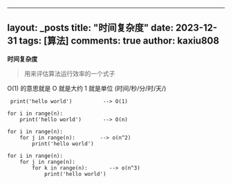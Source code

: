 
---
layout: _posts
title: "时间复杂度"
date:   2023-12-31
tags: [算法]
comments: true
author: kaxiu808  
--- 
**时间复杂度**
> 用来评估算法运行效率的一个式子

O(1)  的意思就是   O 就是大约    1 就是单位  (时间/秒/分/时/天/)
```
 print('hello world')          --> O(1)
```                  
```
for i in range(n):
	print('hello world')       --> O(n)
```
```
for i in range(n):
	for j in range(n):		  --> o(n^2)
		print('hello world')
```
```
for i in range(n):
	for j in range(n):
		for k in range(n):       --> o(n^3)
			print('hello world')
```




<!--stackedit_data:
eyJoaXN0b3J5IjpbLTE0NzQwNDY2NjAsMTEyNzk5NDgwNSwtMT
g0NzY1NDUxMSwtNTg0NTI5NzIzLC01NzE5MDQwODNdfQ==
-->